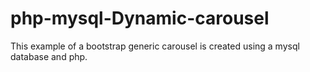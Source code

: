 # php-mysql-Dynamic-carousel
This example of a bootstrap generic carousel is created using a mysql database and php.
